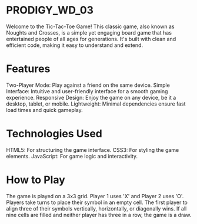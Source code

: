 # PRODIGY_WD_03
Welcome to the Tic-Tac-Toe Game! This classic game, also known as Noughts and Crosses, is a simple yet engaging board game that has entertained people of all ages for generations. It's built with clean and efficient code, making it easy to understand and extend.

# Features
Two-Player Mode: Play against a friend on the same device.
Simple Interface: Intuitive and user-friendly interface for a smooth gaming experience.
Responsive Design: Enjoy the game on any device, be it a desktop, tablet, or mobile.
Lightweight: Minimal dependencies ensure fast load times and quick gameplay.

# Technologies Used
HTML5: For structuring the game interface.
CSS3: For styling the game elements.
JavaScript: For game logic and interactivity.

# How to Play
The game is played on a 3x3 grid.
Player 1 uses 'X' and Player 2 uses 'O'.
Players take turns to place their symbol in an empty cell.
The first player to align three of their symbols vertically, horizontally, or diagonally wins.
If all nine cells are filled and neither player has three in a row, the game is a draw.
